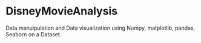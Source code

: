 # DisneyMovieAnalysis
Data manuipulation and Data visualization using Numpy, matplotlib, pandas, Seaborn on a Dataset.
